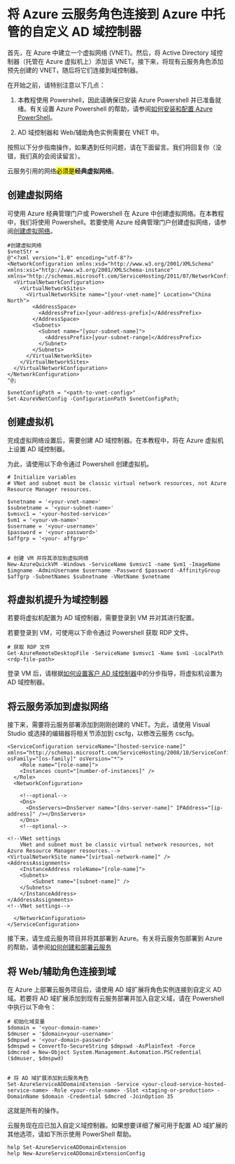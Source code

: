 <properties
  pageTitle="将云服务连接到自定义域控制器 | Azure"
  description="了解如何使用 Powershell 和 AD 域扩展将 Web/辅助角色连接到自定义 AD 域"
  services="cloud-services"
  documentationCenter=""
  authors="Thraka"
  manager="timlt"
  editor=""/>  


  <tags
    ms.service="cloud-services"
    ms.workload="tbd"
    ms.tgt_pltfrm="na"
    ms.devlang="na"
    ms.topic="article"
    ms.date="01/04/2017"
    wacn.date="01/25/2017"
    ms.author="adegeo"/>


# 将 Azure 云服务角色连接到 Azure 中托管的自定义 AD 域控制器

首先，在 Azure 中建立一个虚拟网络 (VNET)。然后，将 Active Directory 域控制器（托管在 Azure 虚拟机上）添加该 VNET。接下来，将现有云服务角色添加预先创建的 VNET，随后将它们连接到域控制器。

在开始之前，请特别注意以下几点：

1.	本教程使用 Powershell，因此请确保已安装 Azure Powershell 并已准备就绪。有关设置 Azure Powershell 的帮助，请参阅[如何安装和配置 Azure PowerShell](/documentation/articles/powershell-install-configure/)。

2.	AD 域控制器和 Web/辅助角色实例需要在 VNET 中。

按照以下分步指南操作，如果遇到任何问题，请在下面留言。我们将回复你（没错，我们真的会阅读留言）。

云服务引用的网络<mark>必须是</mark>**经典虚拟网络**。

## 创建虚拟网络

可使用 Azure 经典管理门户或 Powershell 在 Azure 中创建虚拟网络。在本教程中，我们将使用 Powershell。若要使用 Azure 经典管理门户创建虚拟网络，请参阅[创建虚拟网络](/documentation/articles/virtual-networks-create-vnet-arm-pportal/)。


    #创建虚拟网络
    $vnetStr =
    @"<?xml version="1.0" encoding="utf-8"?>
    <NetworkConfiguration xmlns:xsd="http://www.w3.org/2001/XMLSchema" xmlns:xsi="http://www.w3.org/2001/XMLSchema-instance" xmlns="http://schemas.microsoft.com/ServiceHosting/2011/07/NetworkConfiguration">
      <VirtualNetworkConfiguration>
        <VirtualNetworkSites>
          <VirtualNetworkSite name="[your-vnet-name]" Location="China North">
            <AddressSpace>
              <AddressPrefix>[your-address-prefix]</AddressPrefix>
            </AddressSpace>
            <Subnets>
              <Subnet name="[your-subnet-name]">
                <AddressPrefix>[your-subnet-range]</AddressPrefix>
              </Subnet>
            </Subnets>
          </VirtualNetworkSite>
        </VirtualNetworkSites>
      </VirtualNetworkConfiguration>
    </NetworkConfiguration>
    "@;

    $vnetConfigPath = "<path-to-vnet-config>"
    Set-AzureVNetConfig -ConfigurationPath $vnetConfigPath;

## 创建虚拟机

完成虚拟网络设置后，需要创建 AD 域控制器。在本教程中，将在 Azure 虚拟机上设置 AD 域控制器。

为此，请使用以下命令通过 Powershell 创建虚拟机。

	# Initialize variables
	# VNet and subnet must be classic virtual network resources, not Azure Resource Manager resources.

	$vnetname = '<your-vnet-name>'
	$subnetname = '<your-subnet-name>'
	$vmsvc1 = '<your-hosted-service>'
	$vm1 = '<your-vm-name>'
	$username = '<your-username>'
	$password = '<your-password>'
	$affgrp = '<your- affgrp>'


    # 创建 VM 并将其添加到虚拟网络
	New-AzureQuickVM -Windows -ServiceName $vmsvc1 -name $vm1 -ImageName $imgname -AdminUsername $username -Password $password -AffinityGroup $affgrp -SubnetNames $subnetname -VNetName $vnetname


## 将虚拟机提升为域控制器
若要将虚拟机配置为 AD 域控制器，需要登录到 VM 并对其进行配置。

若要登录到 VM，可使用以下命令通过 Powershell 获取 RDP 文件。

    # 获取 RDP 文件
	Get-AzureRemoteDesktopFile -ServiceName $vmsvc1 -Name $vm1 -LocalPath <rdp-file-path>

登录 VM 后，请根据[如何设置客户 AD 域控制器](http://social.technet.microsoft.com/wiki/contents/articles/12370.windows-server-2012-set-up-your-first-domain-controller-step-by-step.aspx)中的分步指导，将虚拟机设置为 AD 域控制器。

## 将云服务添加到虚拟网络

接下来，需要将云服务部署添加到刚刚创建的 VNET。为此，请使用 Visual Studio 或选择的编辑器将相关节添加到 cscfg，以修改云服务 cscfg。

    <ServiceConfiguration serviceName="[hosted-service-name]" xmlns="http://schemas.microsoft.com/ServiceHosting/2008/10/ServiceConfiguration" osFamily="[os-family]" osVersion="*">
        <Role name="[role-name]">
        <Instances count="[number-of-instances]" />
      </Role>
      <NetworkConfiguration>

        <!--optional-->
        <Dns>
          <DnsServers><DnsServer name="[dns-server-name]" IPAddress="[ip-address]" /></DnsServers>
        </Dns>
        <!--optional-->

    <!--VNet settings
        VNet and subnet must be classic virtual network resources, not Azure Resource Manager resources.-->
    <VirtualNetworkSite name="[virtual-network-name]" />
    <AddressAssignments>
        <InstanceAddress roleName="[role-name]">
        <Subnets>
            <Subnet name="[subnet-name]" />
        </Subnets>
        </InstanceAddress>
    </AddressAssignments>
    <!--VNet settings-->

      </NetworkConfiguration>
    </ServiceConfiguration>

接下来，请生成云服务项目并将其部署到 Azure。有关将云服务包部署到 Azure 的帮助，请参阅[如何创建和部署云服务](/documentation/articles/cloud-services-how-to-create-deploy/#deploy)

## 将 Web/辅助角色连接到域

在 Azure 上部署云服务项目后，请使用 AD 域扩展将角色实例连接到自定义 AD 域。若要将 AD 域扩展添加到现有云服务部署并加入自定义域，请在 Powershell 中执行以下命令：


    # 初始化域变量
	$domain = '<your-domain-name>'
	$dmuser = '$domain<your-username>'
	$dmpswd = '<your-domain-password>'
	$dmspwd = ConvertTo-SecureString $dmpswd -AsPlainText -Force
	$dmcred = New-Object System.Management.Automation.PSCredential ($dmuser, $dmspwd)


    # 将 AD 域扩展添加到云服务角色
	Set-AzureServiceADDomainExtension -Service <your-cloud-service-hosted-service-name> -Role <your-role-name> -Slot <staging-or-production> -DomainName $domain -Credential $dmcred -JoinOption 35

这就是所有的操作。

云服务现在应已加入自定义域控制器。如果想要详细了解可用于配置 AD 域扩展的其他选项，请如下所示使用 PowerShell 帮助。

    help Set-AzureServiceADDomainExtension
    help New-AzureServiceADDomainExtensionConfig


<!---HONumber=Mooncake_Quality_Review_1215_2016-->
<!--Update_Description:update meta properties-->